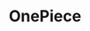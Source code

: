 ---
title: OnePiece
crosslinks:
- one_piece
- livven
- OnePieceCircleJerk
- manga
- anime
- OnePieceTC
- DevilFruitIdeas
- pics
- gifs
- funpiece
- AskReddit
- respectthreads
- Naruto
- katakurigreentext
- place
- nocontext
- wow
- Pixiv
- OnePunchMan
- announcements
---